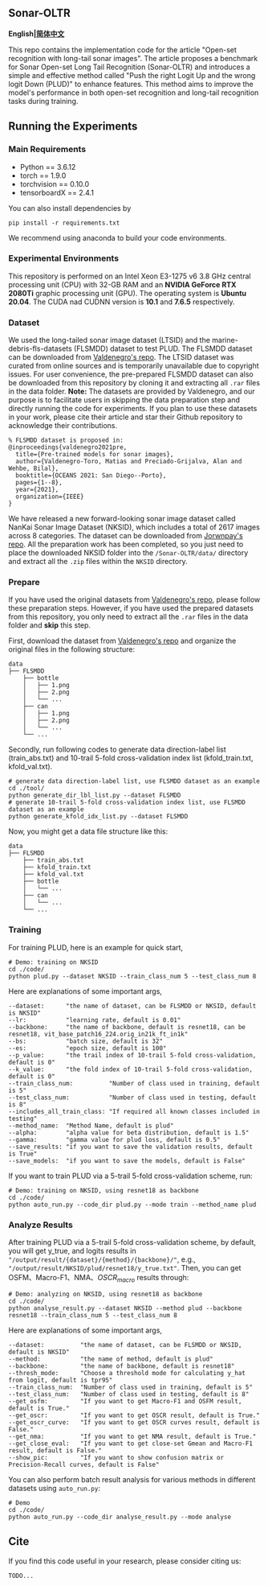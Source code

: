 ## Sonar-OLTR

**English|[简体中文](https://github.com/Jorwnpay/Sonar-OLTR/blob/main/README_zh.md)**

This repo contains the implementation code for the article "Open-set recognition with long-tail sonar images". The article proposes a benchmark for Sonar Open-set Long Tail Recognition (Sonar-OLTR) and introduces a simple and effective method called "Push the right Logit Up and the wrong logit Down (PLUD)" to enhance features. This method aims to improve the model's performance in both open-set recognition and long-tail recognition tasks during training.

## Running the Experiments

### Main Requirements

* Python == 3.6.12
* torch == 1.9.0
* torchvision == 0.10.0
* tensorboardX == 2.4.1

You can also install dependencies by

```shell
pip install -r requirements.txt
```

We recommend using anaconda to build your code environments.

### Experimental Environments

This repository is performed on an Intel Xeon E3-1275 v6 3.8 GHz central processing unit (CPU) with 32-GB RAM and an **NVIDIA GeForce RTX 2080Ti** graphic processing unit (GPU). The operating system is **Ubuntu 20.04**. The CUDA nad CUDNN version is **10.1** and **7.6.5** respectively.

### Dataset

We used the long-tailed sonar image dataset (LTSID) and the marine-debris-fls-datasets (FLSMDD) dataset to test PLUD. The FLSMDD dataset can be downloaded from [Valdenegro's repo](https://github.com/mvaldenegro/marine-debris-fls-datasets/releases/tag/watertank-v1.0). The LTSID dataset was curated from online sources and is temporarily unavailable due to copyright issues. For user convenience, the pre-prepared FLSMDD dataset can also be downloaded from this repository by cloning it and extracting all `.rar` files in the data folder. **Note:** The datasets are provided by Valdenegro, and our purpose is to facilitate users in skipping the data preparation step and directly running the code for experiments. If you plan to use these datasets in your work, please cite their article and star their Github repository to acknowledge their contributions.

```
% FLSMDD dataset is proposed in:
@inproceedings{valdenegro2021pre,
  title={Pre-trained models for sonar images},
  author={Valdenegro-Toro, Matias and Preciado-Grijalva, Alan and Wehbe, Bilal},
  booktitle={OCEANS 2021: San Diego--Porto},
  pages={1--8},
  year={2021},
  organization={IEEE}
}
```

We have released a new forward-looking sonar image dataset called NanKai Sonar Image Dataset (NKSID), which includes a total of 2617 images across 8 categories. The dataset can be downloaded from [Jorwnpay's repo](https://github.com/Jorwnpay/NK-Sonar-Image-Dataset). All the preparation work has been completed, so you just need to place the downloaded NKSID folder into the `/Sonar-OLTR/data/` directory and extract all the `.zip` files within the `NKSID` directory.

### Prepare

If you have used the original datasets from [Valdenegro's repo](https://github.com/mvaldenegro/marine-debris-fls-datasets/releases/tag/watertank-v1.0), please follow these preparation steps. However, if you have used the prepared datasets from this repository, you only need to extract all the `.rar` files in the data folder and **skip** this step.

First, download the dataset from [Valdenegro's repo](https://github.com/mvaldenegro/marine-debris-fls-datasets/releases/tag/watertank-v1.0) and organize the original files in the following structure:

```
data
├── FLSMDD
    ├── bottle
    │   ├── 1.png
    │   ├── 2.png
    │   └── ...
    ├── can
    │   ├── 1.png
    │   ├── 2.png
    │   └── ...
    └── ...
```

Secondly, run following codes to generate data direction-label list (train_abs.txt) and 10-trail 5-fold cross-validation index list (kfold_train.txt, kfold_val.txt).

```shell
# generate data direction-label list, use FLSMDD dataset as an example 
cd ./tool/
python generate_dir_lbl_list.py --dataset FLSMDD
# generate 10-trail 5-fold cross-validation index list, use FLSMDD dataset as an example 
python generate_kfold_idx_list.py --dataset FLSMDD
```

Now, you might get a data file structure like this:

```
data
├── FLSMDD
    ├── train_abs.txt
    ├── kfold_train.txt
    ├── kfold_val.txt
    ├── bottle
    │   └── ...
    ├── can
    │   └── ...
    └── ...
```

### Training

For training PLUD, here is an example for quick start,

```shell
# Demo: training on NKSID
cd ./code/
python plud.py --dataset NKSID --train_class_num 5 --test_class_num 8
```

Here are explanations of some important args,

```shell
--dataset:      "the name of dataset, can be FLSMDD or NKSID, default is NKSID"
--lr: 			"learning rate, default is 0.01"
--backbone:     "the name of backbone, default is resnet18, can be resnet18, vit_base_patch16_224.orig_in21k_ft_in1k"
--bs:			"batch size, default is 32"
--es:			"epoch size, default is 100"
--p_value:      "the trail index of 10-trail 5-fold cross-validation, default is 0"
--k_value:      "the fold index of 10-trail 5-fold cross-validation, default is 0"
--train_class_num:			"Number of class used in training, default is 5"
--test_class_num:			"Number of class used in testing, default is 8"
--includes_all_train_class:	"If required all known classes included in testing"
--method_name:	"Method Name, default is plud"
--alpha:		"alpha value for beta distribution, default is 1.5"
--gamma:		"gamma value for plud loss, default is 0.5"
--save_results: "if you want to save the validation results, default is True"
--save_models:  "if you want to save the models, default is False"
```

If you want to train PLUD via a 5-trail 5-fold cross-validation scheme, run:

```shell
# Demo: training on NKSID, using resnet18 as backbone
cd ./code/
python auto_run.py --code_dir plud.py --mode train --method_name plud
```

### Analyze Results

After training PLUD via a 5-trail 5-fold cross-validation scheme, by default, you will get y_true, and logits results in `"/output/result/{dataset}/{method}/{backbone}/"`, e.g., `"/output/result/NKSID/plud/resnet18/y_true.txt"`. Then, you can get OSFM、Macro-F1、NMA、$OSCR_{macro}$ results through:

```shell
# Demo: analyzing on NKSID, using resnet18 as backbone
cd ./code/
python analyse_result.py --dataset NKSID --method plud --backbone resnet18 --train_class_num 5 --test_class_num 8 
```

Here are explanations of some important args,

```shell
--dataset:          "the name of dataset, can be FLSMDD or NKSID, default is NKSID"
--method:           "the name of method, default is plud"
--backbone:         "the name of backbone, default is resnet18"
--thresh_mode:		"Choose a threshold mode for calculating y_hat from logit, default is tpr95"
--train_class_num:	"Number of class used in training, default is 5"
--test_class_num:	"Number of class used in testing, default is 8"
--get_osfm:         "If you want to get Macro-F1 and OSFM result, default is True."
--get_oscr:         "If you want to get OSCR result, default is True."
--get_oscr_curve:   "If you want to get OSCR curves result, default is False."
--get_nma:          "If you want to get NMA result, default is True."
--get_close_eval:   "If you want to get close-set Gmean and Macro-F1 result, default is False."
--show_pic:         "If you want to show confusion matrix or Precision-Recall curves, default is False"
```

You can also perform batch result analysis for various methods in different datasets using `auto_run.py`:

```shell
# Demo
cd ./code/
python auto_run.py --code_dir analyse_result.py --mode analyse  
```

##  Cite

If you find this code useful in your research, please consider citing us:

```
TODO...
```

